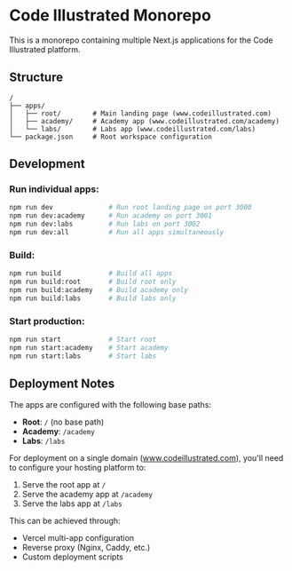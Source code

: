# Code Illustrated Monorepo

This is a monorepo containing multiple Next.js applications for the Code Illustrated platform.

## Structure

```
/
├── apps/
│   ├── root/        # Main landing page (www.codeillustrated.com)
│   ├── academy/     # Academy app (www.codeillustrated.com/academy)
│   └── labs/        # Labs app (www.codeillustrated.com/labs)
└── package.json     # Root workspace configuration
```

## Development

### Run individual apps:

```bash
npm run dev              # Run root landing page on port 3000
npm run dev:academy      # Run academy on port 3001
npm run dev:labs         # Run labs on port 3002
npm run dev:all          # Run all apps simultaneously
```

### Build:

```bash
npm run build            # Build all apps
npm run build:root       # Build root only
npm run build:academy    # Build academy only
npm run build:labs       # Build labs only
```

### Start production:

```bash
npm run start            # Start root
npm run start:academy    # Start academy
npm run start:labs       # Start labs
```

## Deployment Notes

The apps are configured with the following base paths:
- **Root**: `/` (no base path)
- **Academy**: `/academy`
- **Labs**: `/labs`

For deployment on a single domain (www.codeillustrated.com), you'll need to configure your hosting platform to:
1. Serve the root app at `/`
2. Serve the academy app at `/academy`
3. Serve the labs app at `/labs`

This can be achieved through:
- Vercel multi-app configuration
- Reverse proxy (Nginx, Caddy, etc.)
- Custom deployment scripts
